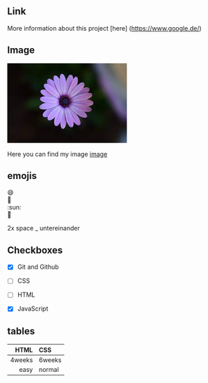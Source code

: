 ## Link 
More information about this project [here] (https://www.google.de/)

## Image
![blume](blume.jpeg)

Here you can find my image [image](blume.jpeg)

## emojis 
:smile:  
:book:  
:sun:  
🥑

2x space _ untereinander

## Checkboxes 
- [X] Git and Github
- [ ] CSS
- [ ] HTML
- [X] JavaScript


## tables
| HTML | CSS |
| ----: | :--- |
| 4weeks | 6weeks |
| easy | normal | 
